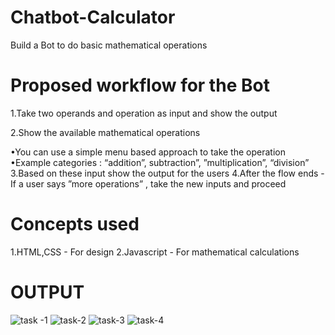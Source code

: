 # Chatbot-Calculator
Build a Bot to do basic mathematical operations

# Proposed workflow for the Bot

1.Take two operands and operation as input and show the output

2.Show the available mathematical operations

  •You can use a simple menu based approach to take the operation
  •Example categories : “addition”, subtraction”, ”multiplication”, “division”
3.Based on these input show the output for the users
4.After the flow ends - If a user says ”more operations” , take the new inputs and proceed

# Concepts used 

1.HTML,CSS - For design
2.Javascript - For mathematical calculations

# OUTPUT


![task -1](https://user-images.githubusercontent.com/83076256/221864235-6ca1b360-6b1b-4327-8f19-c8a0f5e0afd8.JPG)
![task-2](https://user-images.githubusercontent.com/83076256/221864321-be3080d7-e30f-4007-93ee-9e92783bc9c5.JPG)
![task-3](https://user-images.githubusercontent.com/83076256/221864346-bb859ff7-cb60-47c7-81c4-b57a90b6a35f.JPG)
![task-4](https://user-images.githubusercontent.com/83076256/221864356-abc8e027-cf81-45e8-a5ca-de05bcc47285.JPG)
